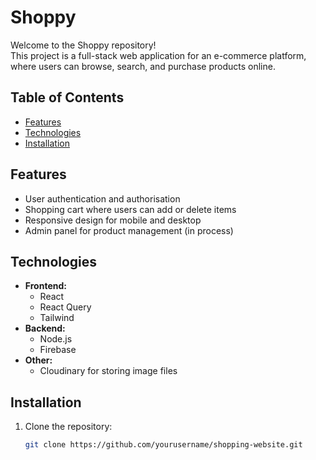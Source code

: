 # Shoppy

Welcome to the Shoppy repository! <br>
This project is a full-stack web application for an e-commerce platform, where users can browse, search, and purchase products online.

## Table of Contents

- [Features](#features)
- [Technologies](#technologies)
- [Installation](#installation)


## Features

- User authentication and authorisation
- Shopping cart where users can add or delete items
- Responsive design for mobile and desktop
- Admin panel for product management (in process)

## Technologies

- **Frontend:**
  - React
  - React Query
  - Tailwind
- **Backend:**
  - Node.js
  - Firebase
- **Other:**
  - Cloudinary for storing image files

## Installation

1. Clone the repository:
   ```sh
   git clone https://github.com/yourusername/shopping-website.git
